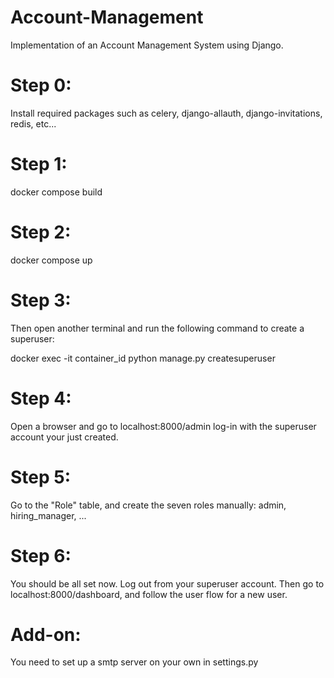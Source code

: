# Account-Management

Implementation of an Account Management System using Django.



# Step 0:
Install required packages such as celery, django-allauth, django-invitations, redis, etc...



# Step 1: 
docker compose build



# Step 2: 
docker compose up



# Step 3:
Then open another terminal and run the following command to create a superuser:

docker exec -it container_id python manage.py createsuperuser



# Step 4:
Open a browser and go to localhost:8000/admin
log-in with the superuser account your just created.



# Step 5:
Go to the "Role" table, and create the seven roles manually: admin, hiring_manager, ...



# Step 6:
You should be all set now. Log out from your superuser account.
Then go to localhost:8000/dashboard, and follow the user flow for a new user.



# Add-on:
You need to set up a smtp server on your own in settings.py